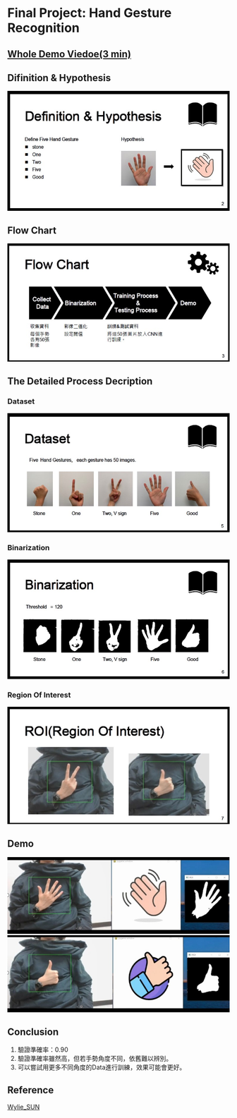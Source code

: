 # Final Project: Hand Gesture Recognition

## [Whole Demo Viedoe(3 min)](https://youtu.be/k7tz90JTxV4)

## Difinition & Hypothesis
![](/Images/hw6_1.jpg)

## Flow Chart
![](/Images/hw6_2.jpg)
## The Detailed Process Decription
### Dataset
![](/Images/hw6_3.jpg)
### Binarization
![](/Images/hw6_4.jpg)
### Region Of Interest 
![](/Images/hw6_5.jpg)

## Demo
![](/Images/hw6_6.jpg)
![](/Images/hw6_7.jpg)

## Conclusion
1. 驗證準確率：0.90
2. 驗證準確率雖然高，但若手勢角度不同，依舊難以辨別。
3. 可以嘗試用更多不同角度的Data進行訓練，效果可能會更好。


## Reference
[Wylie_SUN](https://github.com/WZS666/hand_gesture_prediction)
